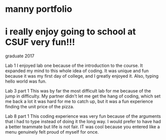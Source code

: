 # manny portfolio

# i really enjoy going to school at CSUF very fun!!!
graduate 2017

Lab 1 
I enjoyed lab one because of the introduction to the course. It expanded my mind to this whole idea of coding. It was unique and fun because it was my first day of college, and I greatly enjoyed it. Also, typing hello world was fun.

Lab 3 part 1
This was by far the most difficult lab for me because of the jump in difficulty. My partner didn't let me get the hang of coding, which set me back a lot it was hard for me to catch up, but it was a fun experience finding the unit price of the pizza.

Lab 8 part 1 
This coding experience was very fun because of the arguments that i had to type instead of doing it the long way. I would prefer to have had a better teammate but life is not fair. IT was cool because you entered like a menu genuinely felt proud of myself for once. 


